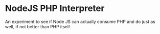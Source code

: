 NodeJS PHP Interpreter
====================

An experiment to see if Node JS can actually consume PHP and do just as well, if not better than PHP itself.
